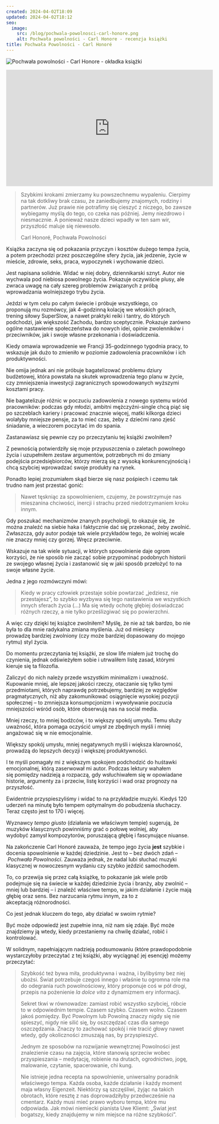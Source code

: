 ```yaml
---
created: 2024-04-02T18:09
updated: 2024-04-02T18:12
seo:
  image:
    src: /blog/pochwala-powolnosci-carl-honore.png
    alt: Pochwała powolności - Carl Honore - recenzja książki
title: Pochwała Powolności - Carl Honoré
---
```


![Pochwała powolności - Carl Honore - okładka książki](./pochwala-powolnosci-carl-honore.png)

<iframe width="560" height="315" src="https://www.youtube.com/embed/sT84OY-3a7M?si=qOJOQcniY-0OHFGW" title="YouTube video player" frameborder="0" allow="accelerometer; autoplay; clipboard-write; encrypted-media; gyroscope; picture-in-picture; web-share" referrerpolicy="strict-origin-when-cross-origin" allowfullscreen></iframe>

> Szybkimi krokami zmierzamy ku powszechnemu wypaleniu. Cierpimy na tak dotkliwy brak czasu, że zaniedbujemy znajomych, rodziny i partnerów. Już prawie nie potrafimy się cieszyć z niczego, bo zawsze wybiegamy myślą do tego, co czeka nas później. Jemy niezdrowo i niesmacznie. A ponieważ nasze dzieci wpadły w ten sam wir, przyszłość maluje się niewesoło.
> 
> Carl Honoré, Pochwała Powolności

Książka zaczyna się od pokazania przyczyn i kosztów dużego tempa życia, a potem przechodzi przez poszczególne sfery życia, jak jedzenie, życie w mieście, zdrowie, seks, praca, wypoczynek i wychowanie dzieci.

Jest napisana solidnie. Widać w niej dobry, dziennikarski sznyt. Autor nie wychwala pod niebiosa powolnego życia. Pokazuje oczywiście plusy, ale zwraca uwagę na cały szereg problemów związanych z próbą wprowadzania wolniejszego trybu życia.

Jeździ w tym celu po całym świecie i próbuje wszystkiego, co proponują mu rozmówcy, jak 4-godzinną kolację we włoskich górach, trening siłowy SuperSlow, a nawet praktyki reiki i tantry, do których podchodzi, jak większość Zachodu, bardzo sceptycznie. Pokazuje zarówno ogólne nastawienie społeczeństwa do nowych idei, opinie zwolenników i przeciwników, jak i swoje własne przekonania i doświadczenia.

Kiedy omawia wprowadzenie we Francji 35-godzinnego tygodnia pracy, to wskazuje jak dużo to zmieniło w poziomie zadowolenia pracowników i ich produktywności.

Nie omija jednak ani nie próbuje bagatelizować problemu dziury budżetowej, która powstała na skutek wprowadzenia tego planu w życie, czy zmniejszenia inwestycji zagranicznych spowodowanych wyższymi kosztami pracy.

Nie bagatelizuje różnic w poczuciu zadowolenia z nowego systemu wśród pracowników: podczas gdy młodzi, ambitni mężczyźni-single chcą piąć się po szczeblach kariery i pracować znacznie więcej, matki kilkorga dzieci wolałyby mniejsze pensje, za to mieć czas, żeby z dziećmi rano zjeść śniadanie, a wieczorem poczytać im do spania.

Zastanawiasz się pewnie czy po przeczytaniu tej książki zwolniłem?

Z pewnością potwierdziły się moje przypuszczenia o zaletach powolnego życia i uzupełniłem zestaw argumentów, potrzebnych mi do zmiany podejścia przedsiębiorców, którzy mierzą się z wysoką konkurencyjnością i chcą szybciej wprowadzać swoje produkty na rynek.

Ponadto lepiej zrozumiałem skąd bierze się nasz pośpiech i czemu tak trudno nam jest przestać gonić:

> Nawet tęskniąc za spowolnieniem, czujemy, że powstrzymuje nas mieszanina chciwości, inercji i strachu przed niedotrzymaniem kroku innym.

Gdy poszukać mechanizmów znanych psychologii, to okazuje się, że można znaleźć na siebie haka i faktycznie dać się przekonać, żeby zwolnić. Zwłaszcza, gdy autor podaje tak wiele przykładów tego, że wolniej wcale nie znaczy mniej czy gorzej. Wręcz przeciwnie.

Wskazuje na tak wiele sytuacji, w których spowolnienie daje ogrom korzyści, że nie sposób nie zacząć sobie przypominać podobnych historii ze swojego własnej życia i zastanowić się w jaki sposób przełożyć to na swoje własne życie.

Jedna z jego rozmówczyni mówi:

> Kiedy w pracy człowiek przestaje sobie powtarzać „jedziesz, nie przestajesz”, to szybko wyzbywa się tego nastawienia we wszystkich innych sferach życia (…) Ma się wtedy ochotę głębiej doświadczać różnych rzeczy, a nie tylko prześlizgiwać się po powierzchni.

A więc czy dzięki tej książce zwolniłem? Myślę, że nie aż tak bardzo, bo nie była to dla mnie radykalna zmiana myślenia. Już od miesięcy prowadzę bardziej zwolniony (czy może bardziej dopasowany do mojego rytmu) styl życia.

Do momentu przeczytania tej książki, ze slow life miałem już trochę do czynienia, jednak odświeżyłem sobie i utrwaliłem listę zasad, którymi kieruje się ta filozofia.

Zaliczyć do nich należy przede wszystkim minimalizm i uważność. Kupowanie mniej, ale lepszej jakości rzeczy, otaczanie się tylko tymi przedmiotami, których naprawdę potrzebujemy, bardziej ze względów pragmatycznych, niż aby zakomunikować osiągnięcie wysokiej pozycji społecznej – to zmniejsza konsumpcjonizm i wywoływanie poczucia mniejszości wśród osób, które obserwują nas na social media.

Mniej rzeczy, to mniej bodźców, i to większy spokój umysłu. Temu służy uważność, która pomaga oczyścić umysł ze zbędnych myśli i mniej angażować się w nie emocjonalnie.

Większy spokój umysłu, mniej negatywnych myśli i większa klarowność, prowadzą do lepszych decyzji i większej produktywności.

I te myśli pomagały mi z większym spokojem podchodzić do huśtawki emocjonalnej, którą zaserwował mi autor. Podczas lektury wahałem się pomiędzy nadzieją a rozpaczą, gdy wsłuchiwałem się w opowiadane historie, argumenty za i przeciw, listę korzyści i wad oraz prognozy na przyszłość.

Ewidentnie przyspieszyliśmy i widać to na przykładzie muzyki. Kiedyś 120 uderzeń na minutę było tempem optymalnym do pobudzenia słuchaczy. Teraz często jest to 170 i więcej.

Wyznawcy _tempo giusto_ (działania we właściwym tempie) sugerują, że muzyków klasycznych powinniśmy grać o połowę wolniej, aby wydobyć zamysł kompozytorów, poruszającą głębię i fascynujące niuanse.

Na zakończenie Carl Honoré zauważa, że tempo jego życia **jest** szybkie i docenia spowolnienie w każdej dziedzinie. Jest to – bez dwóch zdań – _Pochwała Powolności_. Zauważa jednak, że nadal lubi słuchać muzyki klasycznej w nowoczesnym wydaniu czy szybko jeździć samochodem.

To, co przewija się przez całą książkę, to pokazanie jak wiele prób podejmuje się na świecie w każdej dziedzinie życia i branży, aby zwolnić – mniej lub bardziej – i znaleźć właściwe tempo, w jakim działanie i życie mają głębię oraz sens. Bez narzucania rytmu innym, za to z akceptacją różnorodności.

Co jest jednak kluczem do tego, aby działać w swoim rytmie?

Być może odpowiedź jest zupełnie inna, niż nam się zdaje. Być może znajdziemy ją wtedy, kiedy przestaniemy na chwilę działać, robić i kontrolować.

W solidnym, napełniającym nadzieją podsumowaniu (które prawdopodobnie wystarczyłoby przeczytać z tej książki, aby wyciągnąć jej esencję) możemy przeczytać:

> Szybkość też bywa miła, produktywna i ważna, i bylibyśmy bez niej ubożsi. Świat potrzebuje czegoś innego i właśnie tu ogromna role ma do odegrania ruch powolnościowy, który proponuje coś w pół drogi, przepis na pożenienie _la dolce vita_ z dynamizmem ery informacji.
> 
> Sekret tkwi w równowadze: zamiast robić wszystko szybciej, róbcie to w odpowiednim tempie. Czasem szybko. Czasem wolno. Czasem jakoś pomiędzy. Być Powolnym lub Powolną znaczy nigdy się nie spieszyć, nigdy nie silić się, by oszczędzać czas dla samego oszczędzania. Znaczy to zachować spokój i nie tracić głowy nawet wtedy, gdy okoliczności zmuszają nas, by przyspieszyć.
> 
> Jednym ze sposobów na rozwijanie wewnętrznej Powolności jest znalezienie czasu na zajęcia, które stanowią sprzeciw wobec przyspieszania – medytację, robienie na drutach, ogrodnictwo, jogę, malowanie, czytanie, spacerowanie, chi kung.
> 
> Nie istnieje jedna recepta na spowolnienie, uniwersalny poradnik właściwego tempa. Każda osoba, każde działanie i każdy moment maja własny Eigenzeit. Niektórzy są szczęśliwi, żyjąc na takich obrotach, które resztę z nas doprowadziłyby przedwcześnie na cmentarz. Każdy musi mieć prawo wyboru tempa, które mu odpowiada. Jak mówi niemiecki pianista Uwe Kliemt: „Świat jest bogatszy, kiedy znajdujemy w nim miejsce na różne szybkości”.


